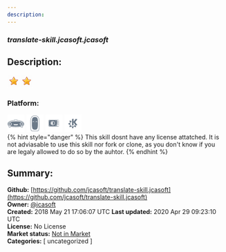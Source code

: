 ```yaml
---
description: 
---
```


### _translate-skill.jcasoft.jcasoft_  
## Description:  
  
  
![](../.gitbook/assets/star.png)![](../.gitbook/assets/star.png)  
  
### Platform:  
 ![Mark I](../.gitbook/assets/mark-1-icon.png)  ![Mark II](../.gitbook/assets/mark-2-icon.png)  ![Picroft](../.gitbook/assets/picroft-icon.png)  ![plasmoid](../.gitbook/assets/kde.png)   
{% hint style="danger" %}
This skill dosnt have any license attatched. It is not adviasable to use this skill nor fork or clone, as you don't know if you are legaly allowed to do so by the auhtor.
{% endhint %}
  
## Summary:  
**Github:** [https://github.com/jcasoft/translate-skill.jcasoft](https://github.com/jcasoft/translate-skill.jcasoft)  
**Owner:** [@jcasoft](https://github.com/jcasoft)  
**Created:** 2018 May 21 17:06:07 UTC  **Last updated:** 2020 Apr 29 09:23:10 UTC  
**License:** No License  
**Market status:** [Not in Market](https://market.mycroft.ai/skill/)  
**Categories:** [ uncategorized ]   
